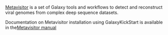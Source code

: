 [Metavisitor](http://journals.plos.org/plosone/article?id=10.1371/journal.pone.0168397) is
a set of Galaxy tools and workflows to detect and reconstruct viral genomes from complex
deep sequence datasets.

Documentation on Metavisitor installation using GalaxyKickStart is available in the[Metavisitor
manual](https://artbio.github.io/Metavisitor-manual/metavisitor_ansible/#installing-metavisitor-with-galaxykickstart-and-ansible)



